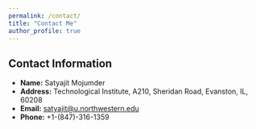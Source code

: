 ```yaml
---
permalink: /contact/
title: "Contact Me"
author_profile: true
---
```


## Contact Information

- **Name:** Satyajit Mojumder
- **Address:** Technological Institute, A210, Sheridan Road, Evanston, IL, 60208
- **Email:** [satyajit@u.northwestern.edu](mailto:satyajit@u.northwestern.edu)
- **Phone:** +1-(847)-316-1359

